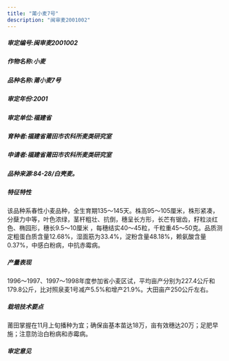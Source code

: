```yaml
---
title: "莆小麦7号"
description: "闽审麦2001002"
---
```

##### 审定编号:闽审麦2001002

##### 作物名称:小麦

##### 品种名称:莆小麦7号

##### 审定年份:2001

##### 审定单位:福建省

##### 育种者:福建省莆田市农科所麦类研究室

##### 申请者:福建省莆田市农科所麦类研究室

##### 品种来源:84-28/白壳麦。

##### 特征特性
该品种系春性小麦品种，全生育期135～145天。株高95～105厘米，株形紧凑，分蘖力中等，叶色浓绿，茎杆粗壮、抗倒，穗呈长方形，长芒有锯齿，籽粒淡红色、椭园形，穗长9.5～10厘米 ，每穗结实40～45粒，千粒重45～50克。品质测定粗蛋白质含量12.68%，湿面筋为33.4%，淀粉含量48.18%，赖氨酸含量0.37%，中感白粉病，中抗赤霉病。

##### 产量表现
1996～1997、1997～1998年度参加省小麦区试，平均亩产分别为227.4公斤和179.8公斤，比对照泉麦1号减产5.5%和增产21.9%。大田亩产250公斤左右。

##### 栽培技术要点
莆田掌握在11月上旬播种为宜；确保亩基本苗达18万，亩有效穗达20万；足肥早施；注意防治白粉病和赤霉病。

##### 审定意见

